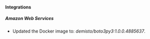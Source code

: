 
#### Integrations

##### Amazon Web Services

- Updated the Docker image to: *demisto/boto3py3:1.0.0.4885637*.

